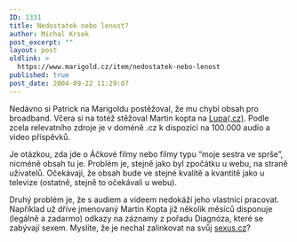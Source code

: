 ```yaml
---
ID: 1331
title: Nedostatek nebo lenost?
author: Michal Krsek
post_excerpt: ""
layout: post
oldlink: >
  https://www.marigold.cz/item/nedostatek-nebo-lenost
published: true
post_date: 2004-09-22 11:29:07
---
```

<p>
Nedávno si Patrick na Marigoldu postěžoval, že mu chybí obsah pro broadband. Včera si na totéž stěžoval Martin kopta na <a href="http://www.lupa.cz/">Lupa(.cz)</a>. Podle zcela relevatního zdroje je v doméně .cz k dispozici na 100.000 audio a video příspěvků. </p>
<p>
Je otázkou, zda jde o Áčkové filmy nebo filmy typu &#8220;moje sestra ve sprše&#8221;, nicméně obsah tu je. Problém je, stejně jako byl zpočátku u webu, na straně uživatelů. Očekávají, že obsah bude ve stejné kvalitě a kvantitě jako u televize (ostatně, stejně to očekávali u webu). </p>
<p>
Druhý problém je, že s audiem a videem nedokáží jeho vlastníci pracovat. Například už dříve jmenovaný Martin Kopta již několik měsíců disponuje (legálně a zadarmo) odkazy na záznamy z pořadu Diagnóza, které se zabývají sexem. Myslíte, že je nechal zalinkovat na svůj <a href="http://www.sexus.cz/">sexus.cz</a>?</p>

